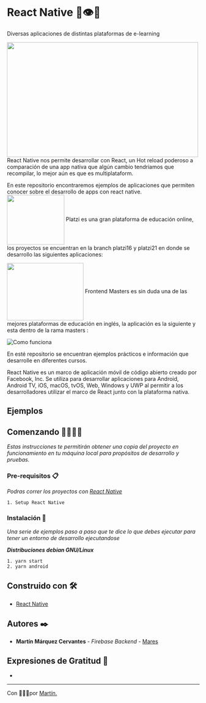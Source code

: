 #  React Native 🦿👁🤳 

Diversas aplicaciones de distintas plataformas de e-learning  

<img align="center" width="500" height="300" src="https://s3-eu-west-1.amazonaws.com/xavitristancho/react-native.png">
React Native nos permite desarrollar con React, un Hot reload poderoso a comparación de una app nativa que algún cambio tendriamos que recompilar, lo mejor aún es que es multiplataform.  

En este repositorio encontraremos ejemplos de aplicaciones que permiten conocer sobre el desarrollo de apps con react native.
<img align="center" width="150" height="130" src="https://tentulogo.com/wp-content/uploads/2019/12/platzy-logo.jpg">
Platzi es una gran plataforma de educación online, los proyectos se encuentran en la branch platzi16 y platzi21 en donde se desarrollo las siguientes aplicaciones:  

<img align="center" width="200" height="150" src="https://frontendmasters.github.io/bootcamp/static/FrontendMastersLogo-f72cae0c73fecbb6beecea606d8fabd3-a040c.png">
Frontend Masters es sin duda una de las mejores plataformas de educación en inglés, la aplicación es la siguiente y esta dentro de la rama masters : 

![Como funciona](https://i.ibb.co/9nFC5cX/react-native1.png)


En esté repositorio se encuentran ejemplos prácticos e información que desarrolle en diferentes cursos.

React Native es un marco de aplicación móvil de código abierto creado por Facebook, Inc. Se utiliza para desarrollar aplicaciones para Android, Android TV, iOS, macOS, tvOS, Web, Windows y UWP al permitir a los desarrolladores utilizar el marco de React junto con la plataforma nativa.
## Ejemplos

## Comenzando 🚀👨‍💻🚀

_Estas instrucciones te permitirán obtener una copia del proyecto en funcionamiento en tu máquina local para propósitos de desarrollo y pruebas._

### Pre-requisitos 📋

_Podras correr los proyectos con [React Native](https://reactnative.dev/docs/environment-setup)_

```
1. Setup React Native
```

### Instalación 🔧

_Una serie de ejemplos paso a paso que te dice lo que debes ejecutar para tener un entorno de desarrollo ejecutandose_

_**Distribuciones debian GNU/Linux**_

```
1. yarn start
2. yarn android
```

## Construido con 🛠️
* [React Native](https://reactnative.dev/)

## Autores ✒️
* **Martín Márquez Cervantes** - *Firebase Backend* - [Mares](https://github.com/MarqCervMartin)


## Expresiones de Gratitud 🎁

* 
---
Con 💚🐴💚por [Martín.](https://github.com/MarqCervMartin)

